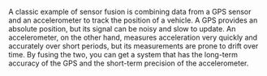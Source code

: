 A classic example of sensor fusion is combining data from a GPS sensor and an accelerometer to track the position of a vehicle. 
A GPS provides an absolute position, but its signal can be noisy and slow to update.
An accelerometer, on the other hand, measures acceleration very quickly and accurately over short periods, but its measurements are prone to drift over time.
By fusing the two, you can get a system that has the long-term accuracy of the GPS and the short-term precision of the accelerometer.
